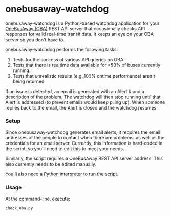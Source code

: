 onebusaway-watchdog
===================

onebusaway-watchdog is a Python-based watchdog application for your [OneBusAway (OBA)](http://onebusaway.org/) REST API server that 
occasionally checks API responses for valid real-time transit data.  It keeps an eye on your OBA server
so you don't have to.

onebusaway-watchdog performs the following tasks:

1.  Tests for the success of various API queries on OBA.
2.  Tests that there is realtime data available for >50% of buses currently running.
3.  Tests that unrealistic results (e.g.,100% ontime performance) aren't being returned

If an issue is detected, an email is generated with an Alert # and a description of the problem.
The watchdog will then stop running until that Alert is addressed (to prevent emails would keep piling up).
When someone replies back to the email, the Alert is closed and the watchdog resumes.

### Setup
Since onebusaway-watchdog generates email alerts, it requires the email addresses of the people
to contact when there are problems, as well as the credentials for an email server.  Currently,
this information is hard-coded in the script, so you'll need to edit this to meet your needs.

Similarly, the script requires a OneBusAway REST API server address.  This also currently needs
to be edited manually.

You'll also need a [Python interpreter](http://www.python.org/getit/) to run the script.

### Usage

At the command-line, execute:

`check_oba.py`
